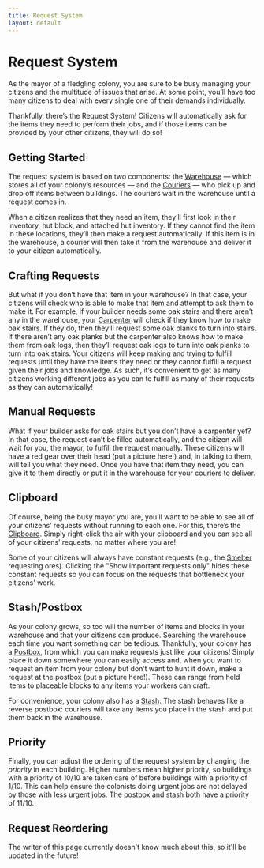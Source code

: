 ```yaml
---
title: Request System
layout: default
---
```

# Request System

As the mayor of a fledgling colony, you are sure to be busy managing your citizens and the multitude of issues that arise. At some point, you’ll have too many citizens to deal with every single one of their demands individually.

Thankfully, there’s the Request System! Citizens will automatically ask for the items they need to perform their jobs, and if those items can be provided by your other citizens, they will do so! 

## Getting Started

The request system is based on two components: the [Warehouse](../../source/buildings/warehouse) — which stores all of your colony’s resources — and the [Couriers](../../source/workers/courier) — who pick up and drop off items between buildings. The couriers wait in the warehouse until a request comes in.

When a citizen realizes that they need an item, they’ll first look in their inventory, hut block, and attached hut inventory. If they cannot find the item in these locations, they’ll then make a request automatically. If this item is in the warehouse, a courier will then take it from the warehouse and deliver it to your citizen automatically.

## Crafting Requests

But what if you don’t have that item in your warehouse? In that case, your citizens will check who is able to make that item and attempt to ask them to make it. For example, if your builder needs some oak stairs and there aren’t any in the warehouse, your [Carpenter](../../source/workers/carpenter) will check if they know how to make oak stairs. If they do, then they’ll request some oak planks to turn into stairs. If there aren’t any oak planks but the carpenter also knows how to make them from oak logs, then they’ll request oak logs to turn into oak planks to turn into oak stairs. Your citizens will keep making and trying to fulfill requests until they have the items they need or they cannot fulfill a request given their jobs and knowledge. As such, it’s convenient to get as many citizens working different jobs as you can to fulfill as many of their requests as they can automatically!

## Manual Requests

What if your builder asks for oak stairs but you don’t have a carpenter yet? In that case, the request can’t be filled automatically, and the citizen will wait for you, the mayor, to fulfill the request manually. These citizens will have a red gear over their head (put a picture here!) and, in talking to them, will tell you what they need. Once you have that item they need, you can give it to them directly or put it in the warehouse for your couriers to deliver.

## Clipboard

Of course, being the busy mayor you are, you’ll want to be able to see all of your citizens’ requests without running to each one. For this, there’s the [Clipboard](../../source/items/clipboard). Simply right-click the air with your clipboard and you can see all of your citizens’ requests, no matter where you are!

Some of your citizens will always have constant requests (e.g., the [Smelter](../../source/workers/smelter) requesting ores). Clicking the "Show important requests only" hides these constant requests so you can focus on the requests that bottleneck your citizens' work.

## Stash/Postbox

As your colony grows, so too will the number of items and blocks in your warehouse and that your citizens can produce. Searching the warehouse each time you want something can be tedious. Thankfully, your colony has a [Postbox](../../source/items/postbox), from which you can make requests just like your citizens! Simply place it down somewhere you can easily access and, when you want to request an item from your colony but don’t want to hunt it down, make a request at the postbox (put a picture here!). These can range from held items to placeable blocks to any items your workers can craft.

For convenience, your colony also has a [Stash](../../source/items/stash). The stash behaves like a reverse postbox: couriers will take any items you place in the stash and put them back in the warehouse.

## Priority

Finally, you can adjust the ordering of the request system by changing the *priority* in each building. Higher numbers mean higher priority, so buildings with a priority of 10/10 are taken care of before buildings with a priority of 1/10. This can help ensure the colonists doing urgent jobs are not delayed by those with less urgent jobs. The postbox and stash both have a priority of 11/10.

## Request Reordering

The writer of this page currently doesn't know much about this, so it'll be updated in the future!
